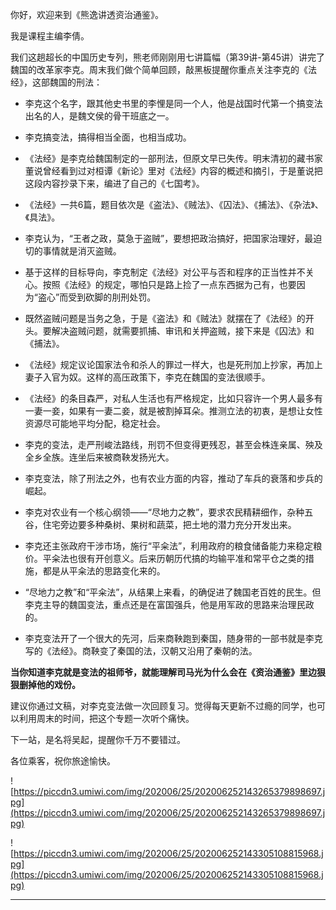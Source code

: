 你好，欢迎来到《熊逸讲透资治通鉴》。

我是课程主编李倩。

我们这趟超长的中国历史专列，熊老师刚刚用七讲篇幅（第39讲-第45讲）讲完了魏国的改革家李克。周末我们做个简单回顾，敲黑板提醒你重点关注李克的《法经》，这部魏国的刑法：

* 李克这个名字，跟其他史书里的李悝是同一个人，他是战国时代第一个搞变法出名的人，是魏文侯的骨干班底之一。

* 李克搞变法，搞得相当全面，也相当成功。

* 《法经》是李克给魏国制定的一部刑法，但原文早已失传。明末清初的藏书家董说曾经看到过对桓谭《新论》里对《法经》内容的概述和摘引，于是董说把这段内容抄录下来，编进了自己的《七国考》。

* 《法经》一共6篇，题目依次是《盗法》、《贼法》、《囚法》、《捕法》、《杂法》、《具法》。

* 李克认为，“王者之政，莫急于盗贼”，要想把政治搞好，把国家治理好，最迫切的事情就是消灭盗贼。

* 基于这样的目标导向，李克制定《法经》对公平与否和程序的正当性并不关心。按照《法经》的规定，哪怕只是路上捡了一点东西据为己有，也要因为“盗心”而受到砍脚的刖刑处罚。

* 既然盗贼问题是当务之急，于是《盗法》和《贼法》就摆在了《法经》的开头。要解决盗贼问题，就需要抓捕、审讯和关押盗贼，接下来是《囚法》和《捕法》。

* 《法经》规定议论国家法令和杀人的罪过一样大，也是死刑加上抄家，再加上妻子入官为奴。这样的高压政策下，李克在魏国的变法很顺手。

* 《法经》的条目森严，对私人生活也有严格规定，比如只容许一个男人最多有一妻一妾，如果有一妻二妾，就是被割掉耳朵。推测立法的初衷，是想让女性资源尽可能地平均分配，稳定社会。

* 李克的变法，走严刑峻法路线，刑罚不但变得更残忍，甚至会株连亲属、殃及全乡全族。连坐后来被商鞅发扬光大。

* 李克变法，除了刑法之外，也有农业方面的内容，推动了车兵的衰落和步兵的崛起。

* 李克对农业有一个核心纲领——“尽地力之教”，要求农民精耕细作，杂种五谷，住宅旁边要多种桑树、果树和蔬菜，把土地的潜力充分开发出来。

* 李克还主张政府干涉市场，施行“平籴法”，利用政府的粮食储备能力来稳定粮价。平籴法也很有开创意义。后来历朝历代搞的均输平准和常平仓之类的措施，都是从平籴法的思路变化来的。

* “尽地力之教”和“平籴法”，从结果上来看，的确促进了魏国老百姓的民生。但李克主导的魏国变法，重点还是在富国强兵，他是用军政的思路来治理民政的。

* 李克变法开了一个很大的先河，后来商鞅跑到秦国，随身带的一部书就是李克写的《法经》。商鞅变了秦国的法，汉朝又沿用了秦朝的法。

 **当你知道李克就是变法的祖师爷，就能理解司马光为什么会在《资治通鉴》里边狠狠删掉他的戏份。**

建议你通过文稿，对李克变法做一次回顾复习。觉得每天更新不过瘾的同学，也可以利用周末的时间，把这个专题一次听个痛快。

下一站，是名将吴起，提醒你千万不要错过。

各位乘客，祝你旅途愉快。

![https://piccdn3.umiwi.com/img/202006/25/202006252143265379898697.jpg](https://piccdn3.umiwi.com/img/202006/25/202006252143265379898697.jpg)

![https://piccdn3.umiwi.com/img/202006/25/202006252143305108815968.jpg](https://piccdn3.umiwi.com/img/202006/25/202006252143305108815968.jpg)

---
